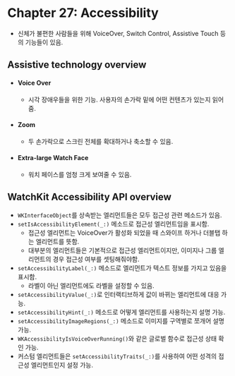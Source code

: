 # Chapter 27: Accessibility

- 신체가 불편한 사람들을 위해 VoiceOver, Switch Control, Assistive Touch 등의 기능들이 있음.

## Assistive technology overview
- #### Voice Over
  - 시각 장애우들을 위한 기능. 사용자의 손가락 밑에 어떤 컨텐츠가 있는지 읽어 줌.
- #### Zoom
  - 두 손가락으로 스크린 전체를 확대하거나 축소할 수 있음.
- #### Extra-large Watch Face
  - 워치 페이스를 엄청 크게 보여줄 수 있음.

## WatchKit Accessibility API overview
- `WKInterfaceObject`를 상속받는 엘리먼트들은 모두 접근성 관련 메소드가 있음.
- `setIsAccessibilityElement(_:)` 메소드로 접근성 엘리먼트임을 표시함.
  - 접근성 엘리먼트는 VoiceOver가 활성화 되었을 때 스와이프 하거나 더블탭 하는 엘리먼트를 뜻함.
  - 대부분의 엘리먼트들은 기본적으로 접근성 엘리먼트이지만, 이미지나 그룹 엘리먼트의 경우 접근성 여부를 셋팅해줘야함.
- `setAccessibilityLabel(_:)` 메소드로 엘리먼트가 텍스트 정보를 가지고 있음을 표시함.
  - 라벨이 아닌 엘리먼트에도 라벨을 설정할 수 있음.
- `setAccessibilityValue(_:)`로 인터랙티브하게 값이 바뀌는 엘리먼트에 대응 가능.
- `setAccessibilityHint(_:)` 메소드로 어떻게 엘리먼트를 사용하는지 설명 가능.
- `setAccessibilityImageRegions(_:)` 메소드로 이미지를 구역별로 쪼개어 설명 가능.
- `WKAccessibilityIsVoiceOverRunning()`와 같은 글로벌 함수로 접근성 상태 확인 가능.
- 커스텀 엘리먼트들은 `setAccessibilityTraits(_:)`를 사용하여 어떤 성격의 접근성 엘리먼트인지 설정 가능.



